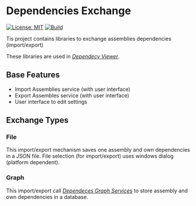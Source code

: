 # Dependencies Exchange

[![License: MIT](https://img.shields.io/badge/License-MIT-yellow.svg)](./LICENSE)
[![Build][github-actions-badge]][github-actions]

Tis project contains libraries to exchange assemblies dependencies (import/export)

These libraries are used in *[Dependecy Viewer][dependencies-viewer-url]*.

## Base Features
- Import Assemblies service (with user interface)
- Export Assembles service (with user interface)
- User interface to edit settings

##  Exchange Types

### File

This import/export mechanism saves one assembly and own dependencies in a JSON file. File selection (for import/export) uses windows dialog (platform dependent).

### Graph

This import/export call *[Dependeces Graph Services][dependencies-graph-services-url]* to store assembly and own dependencies in a database.

[dependencies-viewer-url]:              https://github.com/xclemence/Dependencies.Viewer
[dependencies-graph-services-url]:      https://github.com/xclemence/dependencies-graph-services

[github-actions]:                  https://github.com/xclemence/Dependencies.Exchange/actions
[github-actions-badge]:            https://github.com/xclemence/Dependencies.Exchange/workflows/WPF%20.NET%20Core/badge.svg?branch=master
